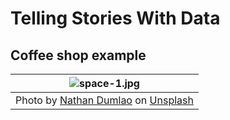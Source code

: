 # Telling Stories With Data
## Coffee shop example

| ![space-1.jpg](https://miro.medium.com/v2/resize:fit:1100/format:webp/0*1IZOp7ZwGWmiRD5-) | 
|:--:| 
| Photo by [Nathan Dumlao](https://unsplash.com/@nate_dumlao?utm_source=medium&utm_medium=referral) on [Unsplash](https://unsplash.com/?utm_source=medium&utm_medium=referral)|
